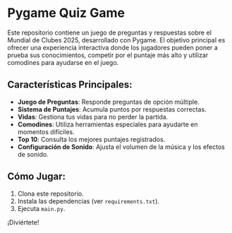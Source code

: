 # Pygame Quiz Game

Este repositorio contiene un juego de preguntas y respuestas sobre el Mundial de Clubes 2025, desarrollado con Pygame. El objetivo principal es ofrecer una experiencia interactiva donde los jugadores pueden poner a prueba sus conocimientos, competir por el puntaje más alto y utilizar comodines para ayudarse en el juego.

## Características Principales:

*   **Juego de Preguntas**: Responde preguntas de opción múltiple.
*   **Sistema de Puntajes**: Acumula puntos por respuestas correctas.
*   **Vidas**: Gestiona tus vidas para no perder la partida.
*   **Comodines**: Utiliza herramientas especiales para ayudarte en momentos difíciles.
*   **Top 10**: Consulta los mejores puntajes registrados.
*   **Configuración de Sonido**: Ajusta el volumen de la música y los efectos de sonido.

## Cómo Jugar:

1.  Clona este repositorio.
2.  Instala las dependencias (ver `requirements.txt`).
3.  Ejecuta `main.py`.

¡Diviértete!